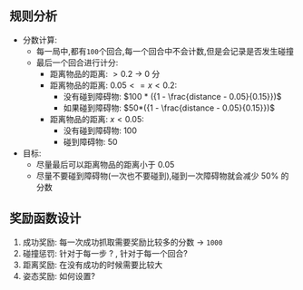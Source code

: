 ## 规则分析
- 分数计算:
	- 每一局中,都有`100`个回合,每一个回合中不会计数,但是会记录是否发生碰撞
	- 最后一个回合进行计分:
		- 距离物品的距离: $> 0.2$   -> $0$  分
		- 距离物品的距离:  $0.05 <= x < 0.2$: 
			- 没有碰到障碍物:  $100 * ({1 - \frac{distance - 0.05}{0.15}})$  
			- 如果碰到障碍物:  $50*({1 - \frac{distance - 0.05}{0.15}})$  
		- 距离物品的距离: $x < 0.05$:
			- 没有碰到障碍物: $100$
			- 碰到障碍物:  $50$ 
- 目标:
	- 尽量最后可以距离物品的距离小于 $0.05$  
	- 尽量不要碰到障碍物(一次也不要碰到),碰到一次障碍物就会减少 $50\%$ 的分数
## 奖励函数设计
1. 成功奖励: 每一次成功抓取需要奖励比较多的分数 -> `1000` 
2. 碰撞惩罚: 针对于每一步 ? , 针对于每一个回合?
3. 距离奖励: 在没有成功的时候需要比较大
4. 姿态奖励: 如何设置?  